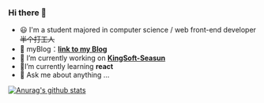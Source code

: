 ### Hi there 👋
- :smiley: I'm a student majored in computer science / web front-end developer ~~半个打工人~~  
- 🌱 myBlog：__[link to my Blog](https://x-x.netlify.app)__
- :page_with_curl: I’m currently working on __[KingSoft-Seasun](https://www.xishanju.com/)__
- :triangular_flag_on_post:I’m currently learning __react__
- 💬 Ask me about anything ...

[![Anurag's github stats](https://github-readme-stats.vercel.app/api?username=chloeeee72&show_icons=true&theme=tokyonight)](https://github.com/anuraghazra/github-readme-stats)

